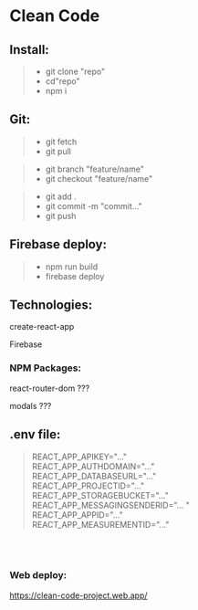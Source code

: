 # Clean Code

## Install:

> - git clone "repo"
> - cd"repo"
> - npm i

## Git:

> - git fetch
> - git pull

> - git branch "feature/name"
> - git checkout "feature/name"

> - git add .
> - git commit -m "commit..."
> - git push

## Firebase deploy:

> - npm run build
> - firebase deploy

## Technologies:

create-react-app

Firebase

### NPM Packages:

react-router-dom ???

modals ???

## .env file:

> REACT_APP_APIKEY="..." <br />
> REACT_APP_AUTHDOMAIN="..." <br />
> REACT_APP_DATABASEURL="..." <br />
> REACT_APP_PROJECTID="..." <br />
> REACT_APP_STORAGEBUCKET="..." <br />
> REACT_APP_MESSAGINGSENDERID="... " <br />
> REACT_APP_APPID="..." <br />
> REACT_APP_MEASUREMENTID="..." <br />

<br />
<br />

### Web deploy:

https://clean-code-project.web.app/
